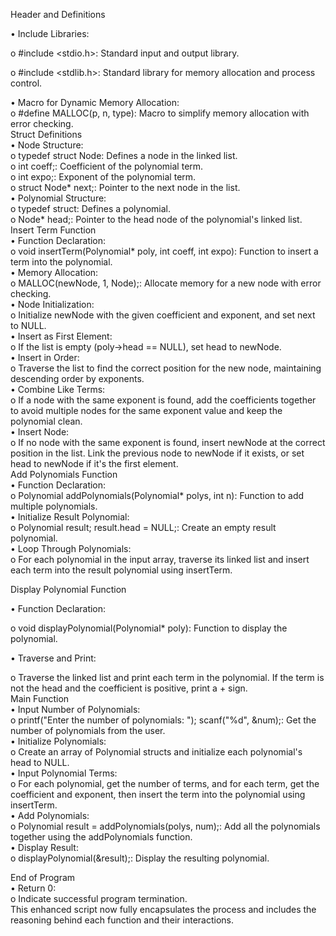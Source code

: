 Header and Definitions<br>

•	Include Libraries:

o	#include <stdio.h>: Standard input and output library.

o	#include <stdlib.h>: Standard library for memory allocation and process control.

•	Macro for Dynamic Memory Allocation:<br>
o	#define MALLOC(p, n, type): Macro to simplify memory allocation with error checking.<br>
Struct Definitions<br>
•	Node Structure:<br>
o	typedef struct Node: Defines a node in the linked list.<br>
o	int coeff;: Coefficient of the polynomial term.<br>
o	int expo;: Exponent of the polynomial term.<br>
o	struct Node* next;: Pointer to the next node in the list.<br>
•	Polynomial Structure:<br>
o	typedef struct: Defines a polynomial.<br>
o	Node* head;: Pointer to the head node of the polynomial's linked list.<br>
Insert Term Function<br>
•	Function Declaration:<br>
o	void insertTerm(Polynomial* poly, int coeff, int expo): Function to insert a term into the polynomial.<br>
•	Memory Allocation:<br>
o	MALLOC(newNode, 1, Node);: Allocate memory for a new node with error checking.<br>
•	Node Initialization:<br>
o	Initialize newNode with the given coefficient and exponent, and set next to NULL.<br>
•	Insert as First Element:<br>
o	If the list is empty (poly->head == NULL), set head to newNode.<br>
•	Insert in Order:<br>
o	Traverse the list to find the correct position for the new node, maintaining descending order by exponents.<br>
•	Combine Like Terms:<br>
o	If a node with the same exponent is found, add the coefficients together to avoid multiple nodes for the same exponent value and keep the polynomial clean.<br>
•	Insert Node:<br>
o	If no node with the same exponent is found, insert newNode at the correct position in the list. Link the previous node to newNode if it exists, or set head to newNode if it's the first element.<br>
Add Polynomials Function<br>
•	Function Declaration:<br>
o	Polynomial addPolynomials(Polynomial* polys, int n): Function to add multiple polynomials.<br>
•	Initialize Result Polynomial:<br>
o	Polynomial result; result.head = NULL;: Create an empty result polynomial.<br>
•	Loop Through Polynomials:<br>
o	For each polynomial in the input array, traverse its linked list and insert each term into the result polynomial using insertTerm.<br>


Display Polynomial Function

•	Function Declaration:

o	void displayPolynomial(Polynomial* poly): Function to display the polynomial.

•	Traverse and Print:

o	Traverse the linked list and print each term in the polynomial. If the term is not the head and the coefficient is positive, print a + sign.<br>
Main Function<br>
•	Input Number of Polynomials:<br>
o	printf("Enter the number of polynomials: "); scanf("%d", &num);: Get the number of polynomials from the user.<br>
•	Initialize Polynomials:<br>
o	Create an array of Polynomial structs and initialize each polynomial's head to NULL.<br>
•	Input Polynomial Terms:<br>
o	For each polynomial, get the number of terms, and for each term, get the coefficient and exponent, then insert the term into the polynomial using insertTerm.<br>
•	Add Polynomials:<br>
o	Polynomial result = addPolynomials(polys, num);: Add all the polynomials together using the addPolynomials function.<br>
•	Display Result:<br>
o	displayPolynomial(&result);: Display the resulting polynomial.<br>

End of Program<br>
•	Return 0:<br>
o	Indicate successful program termination.<br>
This enhanced script now fully encapsulates the process and includes the reasoning behind each function and their interactions. <br>

